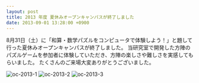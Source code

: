 ```yaml
---
layout: post
title: 2013 年度 夏休みオープンキャンパスが終了しました
date: 2013-09-01 13:28:00 +0900
---
```


8月31日（土）に「和算・数学パズルをコンピュータで体験しよう！」と題して行った夏休みオープンキャンパスが終了しました。
当研究室で開発した方陣のパズルゲームを参加者に体験していただき、方陣の楽しさや難しさを実感してもらいました。
たくさんのご来場大変ありがとうございました。

![oc-2013-1]({{site.baseurl}}/img/2013-09-01-open-campus-close-1.jpg)
![oc-2013-2]({{site.baseurl}}/img/2013-09-01-open-campus-close-2.jpg)
![oc-2013-3]({{site.baseurl}}/img/2013-09-01-open-campus-close-3.jpg)
